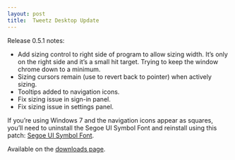 ```yaml
---
layout: post
title:  Tweetz Desktop Update
---
```

Release 0.5.1 notes:

  * Add sizing control to right side of program to allow sizing width. It’s only on the right side and it’s a small hit target. Trying to keep the window chrome down to a minimum. 
  * Sizing cursors remain (use to revert back to pointer) when actively sizing. 
  * Tooltips added to navigation icons. 
  * Fix sizing issue in sign-in panel. 
  * Fix sizing issue in settings panel.

If you’re using Windows 7 and the navigation icons appear as squares, you’ll need to uninstall the Segoe UI Symbol Font and reinstall using this patch: [Segoe UI Symbol Font](http://support.microsoft.com/kb/2729094).

Available on the [downloads page](/downloads).
